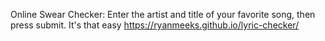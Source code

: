 Online Swear Checker:
Enter the artist and title of your favorite song, then press submit. It's that easy
https://ryanmeeks.github.io/lyric-checker/